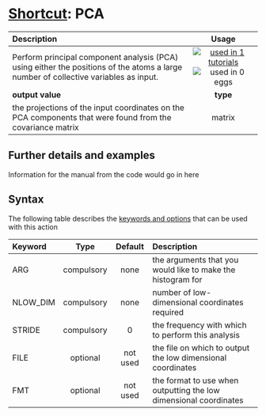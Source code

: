 # [Shortcut](shortcuts.md): PCA

| Description    | Usage |
|:--------|:--------:|
| Perform principal component analysis (PCA) using either the positions of the atoms a large number of collective variables as input. | [![used in 1 tutorials](https://img.shields.io/badge/tutorials-1-green.svg)](https://www.plumed-tutorials.org/browse.html?search=PCA)![used in 0 eggs](https://img.shields.io/badge/nest-0-red.svg)|
 | **output value** | **type** |
| the projections of the input coordinates on the PCA components that were found from the covariance matrix | matrix |

## Further details and examples 
Information for the manual from the code would go in here 
## Syntax 
The following table describes the [keywords and options](parsing.md) that can be used with this action 

| Keyword | Type | Default | Description |
|:-------|:----:|:-------:|:-----------|
| ARG | compulsory | none | the arguments that you would like to make the histogram for |
| NLOW_DIM | compulsory | none | number of low-dimensional coordinates required |
| STRIDE | compulsory | 0 |  the frequency with which to perform this analysis |
| FILE | optional | not used | the file on which to output the low dimensional coordinates |
| FMT | optional | not used | the format to use when outputting the low dimensional coordinates |
